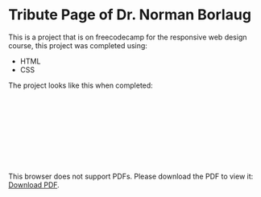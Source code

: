 # Tribute Page of Dr. Norman Borlaug

This is a project that is on freecodecamp for the responsive web design course, this project was completed using:

* HTML
* CSS

The project looks like this when completed:
<object data="https://github.com/mansurmansur/front-end-dev-projects/blob/main/Project%203%20-%20Tribute%20Page/tribute-page.freecodecamp.rocks.pdf" type="application/pdf" width="700px" height="700px">
    <embed src="https://github.com/mansurmansur/front-end-dev-projects/blob/main/Project%203%20-%20Tribute%20Page/tribute-page.freecodecamp.rocks.pdf">
        <p>This browser does not support PDFs. Please download the PDF to view it: <a href="https://github.com/mansurmansur/front-end-dev-projects/blob/main/Project%203%20-%20Tribute%20Page/tribute-page.freecodecamp.rocks.pdf">Download PDF</a>.</p>
    </embed>
</object>
